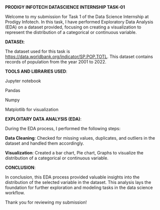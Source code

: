 **PRODIGY INFOTECH DATASCIENCE INTERNSHIP TASK-01**

Welcome to my submission for Task 1 of the Data Science Internship at Prodigy Infotech. In this task, I have performed Exploratory Data Analysis (EDA) on a dataset provided, focusing on creating a visualization to represent the distribution of a categorical or continuous variable.

**DATASEt**:

The dataset used for this task is https://data.worldbank.org/indicator/SP.POP.TOTL. This dataset contains records of population from the year 2001 to 2022.

**TOOLS AND LIBRARIES USED**:

Jupyter notebook

Pandas

Numpy

Matplotlib for visualization


**EXPLOITARY DATA ANALYSIS (EDA)**:

During the EDA process, I performed the following steps:

**Data Cleaning**: Checked for missing values, duplicates, and outliers in the dataset and handled them accordingly.

**Visualization**: Created a bar chart, Pie chart, Graphs to visualize the distribution of a categorical or continuous variable.

**CONCLUSION**:

In conclusion, this EDA process provided valuable insights into the distribution of the selected variable in the dataset. This analysis lays the foundation for further exploration and modeling tasks in the data science workflow.

Thank you for reviewing my submission!
